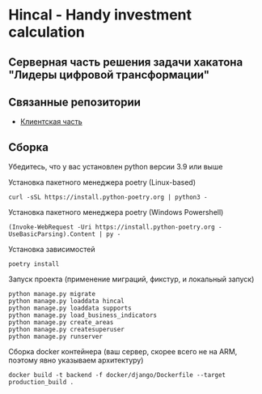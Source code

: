 # Hincal - Handy investment calculation

## Серверная часть решения задачи хакатона "Лидеры цифровой трансформации"
## Связанные репозитории
* [Клиентская часть](https://github.com/Afaneor/hincal-frontend)

## Сборка
Убедитесь, что у вас установлен python версии 3.9 или выше

Установка пакетного менеджера poetry (Linux-based)
```shell
curl -sSL https://install.python-poetry.org | python3 -
```
Установка пакетного менеджера poetry (Windows Powershell)
```shell
(Invoke-WebRequest -Uri https://install.python-poetry.org -UseBasicParsing).Content | py -
```
Установка зависимостей
```shell
poetry install
```
Запуск проекта (применение миграций, фикстур, и локальный запуск)
```python3
python manage.py migrate
python manage.py loaddata hincal
python manage.py loaddata supports
python manage.py load_business_indicators
python manage.py create_areas
python manage.py createsuperuser
python manage.py runserver
```
Сборка docker контейнера (ваш сервер, скорее всего не на ARM, поэтому явно указываем архитектуру)
```shell
docker build -t backend -f docker/django/Dockerfile --target production_build .
```
